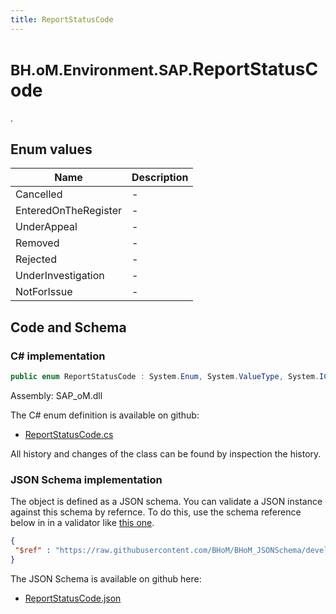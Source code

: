 ```yaml
---
title: ReportStatusCode
---
```


# <small>BH.oM.Environment.SAP.</small>**ReportStatusCode**

.

## Enum values

| Name            | Description                                                    |
|-----------------|----------------------------------------------------------------|
| Cancelled |  -  |
| EnteredOnTheRegister |  -  |
| UnderAppeal |  -  |
| Removed |  -  |
| Rejected |  -  |
| UnderInvestigation |  -  |
| NotForIssue |  -  |


## Code and Schema

### C# implementation

``` C# title="C#"
public enum ReportStatusCode : System.Enum, System.ValueType, System.IComparable, System.ISpanFormattable, System.IFormattable, System.IConvertible
```

Assembly: SAP_oM.dll

The C# enum definition is available on github:

- [ReportStatusCode.cs](https://github.com/BHoM/SAP_Toolkit/blob/develop/SAP_oM/Enums\ReportStatusCode.cs)

All history and changes of the class can be found by inspection the history.
### JSON Schema implementation

The object is defined as a JSON schema. You can validate a JSON instance against this schema by refernce. To do this, use the schema reference below in in a validator like [this one](https://www.jsonschemavalidator.net/).

``` json title="JSON Schema"
{
 "$ref" : "https://raw.githubusercontent.com/BHoM/BHoM_JSONSchema/develop/SAP_oM/SAP/ReportStatusCode.json"
}
```

The JSON Schema is available on github here:

- [ReportStatusCode.json](https://github.com/BHoM/BHoM_JSONSchema/blob/develop/SAP_oM/SAP/ReportStatusCode.json)
